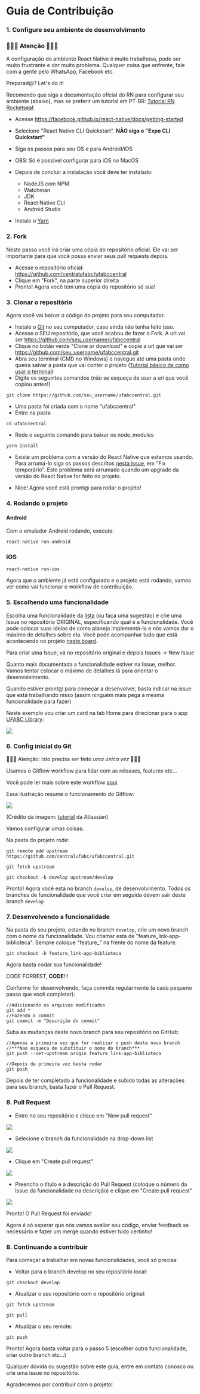 # Guia de Contribuição

### 1. Configure seu ambiente de desenvolvimento

### 🚨🚨🚨 Atenção 🚨🚨🚨

A configuração do ambiente React Native é muito trabalhosa, pode ser muito frustrante e dar muito problema. Qualquer coisa que enfrente, fale com a gente pelo WhatsApp, Facebook etc.

Preparad@? Let's do it!

Recomendo que siga a documentação oficial do RN para configurar seu ambiente (abaixo), mas se preferir um tutorial em PT-BR: [Tutorial RN Rocketseat](https://docs.rocketseat.dev/ambiente-react-native/introducao)

- Acesse https://facebook.github.io/react-native/docs/getting-started
- Selecione "React Native CLI Quickstart". **NÃO siga o "Expo CLI Quickstart"**
- Siga os passos para seu OS e para Android/iOS
- OBS: Só é possível configurar para iOS no MacOS
- Depois de concluir a instalação você deve ter instalado:
  - NodeJS com NPM
  - Watchman
  - JDK
  - React Native CLI
  - Android Studio

- Instale o [Yarn](https://yarnpkg.com/pt-BR/docs/install)

### 2. Fork

Neste passo você irá criar uma cópia do repositório oficial. Ele vai ser importante para que você possa enviar seus pull requests depois.

- Acesse o repositório oficial: https://github.com/centralufabc/ufabccentral
- Clique em "Fork", na parte superior direita
- Pronto! Agora você tem uma cópia do repositório só sua!

### 3. Clonar o repositório

Agora você vai baixar o código do projeto para seu computador.

- Instale o [Git](https://git-scm.com/) no seu computador, caso ainda não tenha feito isso.
- Acesse o SEU repositório, que você acabou de fazer o Fork. A url vai ser https://github.com/seu_username/ufabccentral
- Clique no botão verde "Clone or download" e copie a url que vai ser https://github.com/seu_username/ufabccentral.git
- Abra seu terminal (CMD no Windows) e navegue até uma pasta onde queira salvar a pasta que vai conter o projeto ([Tutorial básico de como usar o terminal](https://tutorial.djangogirls.org/en/intro_to_command_line/#introduction-to-the-command-line-interface))
- Digite os seguintes comandos (não se esqueça de usar a url que você copiou antes!)

```
git clone https://github.com/seu_username/ufabccentral.git
```

- Uma pasta foi criada com o nome "ufabccentral"
- Entre na pasta

```
cd ufabccentral
```

- Rode o seguinte comando para baixar os node_modules
```
yarn install
```

- Existe um problema com a versão do React Native que estamos usando.
Para arrumá-lo siga os passos descritos [nesta issue](https://github.com/centralufabc/ufabccentral/issues/10#issue-472205955), em "Fix temporário".
Este problema será arrumado quando um upgrade da versão do React Native for feito no projeto.

- Nice! Agora você está pront@ para rodar o projeto!

### 4. Rodando o projeto

#### Android
Com o emulador Android rodando, execute:
```
react-native run-android
```

### iOS

```
react-native run-ios
```

Agora que o ambiente já está configurado e o projeto está rodando, vamos ver como vai funcionar o workflow de contribuição.

### 5. Escolhendo uma funcionalidade

Escolha uma funcionalidade da [lista](https://docs.google.com/document/d/1SKSl1pL0EYm1HPG2CUs3u2_tC4mQm4Q5DfuHcLs3usk/edit?usp=sharing) (ou faça uma sugestão) e crie uma Issue no repositório ORIGINAL, especificando qual é a funcionalidade. Você pode colocar suas ideias de como planeja implementá-la e nós vamos dar o máximo de detalhes sobre ela. Você pode acompanhar tudo que está acontecendo no projeto [neste board](https://github.com/orgs/centralufabc/projects/1?fullscreen=true).

Para criar uma Issue, vá no repositório original e depois Issues -> New Issue

Quanto mais documentada a funcionalidade estiver na Issue, melhor. Vamos tentar colocar o máximo de detalhes lá para orientar o desenvolvimento.

Quando estiver pront@ para começar a desenvolver, basta indicar na issue que está trabalhando nisso (assim ninguém mais pega a mesma funcionalidade para fazer)

Neste exemplo vou criar um card na tab Home para direcionar para o app [UFABC Library](https://play.google.com/store/apps/details?id=com.nintersoft.bibliotecaufabc):

![](https://i.imgur.com/cfbsYjV.png)

### 6. Config inicial do Git

🚨🚨🚨 Atenção: Isto precisa ser feito *uma única vez*  🚨🚨🚨

Usamos o Gitflow workflow para lidar com as releases, features etc...

Você pode ler mais sobre este workflow [aqui](https://www.atlassian.com/git/tutorials/comparing-workflows/gitflow-workflow)

Essa ilustração resume o funcionamento do Gitflow:

![](https://wac-cdn.atlassian.com/dam/jcr:61ccc620-5249-4338-be66-94d563f2843c/05%20(2).svg?cdnVersion=483)

(Crédito da imagem: [tutorial](https://www.atlassian.com/git/tutorials/comparing-workflows/gitflow-workflow) da Atlassian)

Vamos configurar umas coisas:

Na pasta do projeto rode:

```
git remote add upstream https://github.com/centralufabc/ufabccentral.git

git fetch upstream

git checkout -b develop upstream/develop
```

Pronto! Agora você está no branch `develop`, de desenvolvimento.
Todos os branches de funcionalidade que você criar em seguida devem sair deste branch `develop`

### 7. Desenvolvendo a funcionalidade

Na pasta do seu projeto, estando no branch `develop`, crie um novo branch com o nome da funcionalidade. Vou chamar esta de "feature_link-app-biblioteca". Sempre coloque "feature_" na frente do nome da feature.

```
git checkout -b feature_link-app-biblioteca
```

Agora basta codar sua funcionalidade!

CODE FORREST, **CODE**!!!

Conforme for desenvolvendo, faça commits regularmente (a cada pequeno passo que você completar):

```
//Adicionando os arquivos modificados
git add *
//Fazendo o commit
git commit -m "Descrição do commit"
```

Suba as mudanças deste novo branch para seu repositório no GitHub:

```
//Apenas a primeira vez que for realizar o push deste novo branch
//***Nao esqueca de substituir o nome do branch***
git push --set-upstream origin feature_link-app-biblioteca

//Depois da primeira vez basta rodar
git push
```

Depois de ter completado a funcionalidade e subido todas as alterações para seu branch, basta fazer o Pull Request.

### 8. Pull Request

- Entre no seu repositório e clique em "New pull request"

![](https://i.imgur.com/u7O0bf2.png)

- Selecione o branch da funcionalidade na drop-down list

![](https://i.imgur.com/GQAtsC7.png)

- Clique em "Create pull request"

![](https://i.imgur.com/TeCBeKb.png)

- Preencha o título e a descrição do Pull Request (coloque o número da Issue da funcionalidade na descrição) e clique em "Create pull request"

![](https://i.imgur.com/dkgt61t.png)

Pronto! O Pull Request foi enviado!

Agora é só esperar que nós vamos avaliar seu código, enviar feedback se necessário e fazer um merge quando estiver tudo certinho!

### 8. Continuando a contribuir

Para começar a trabalhar em novas funcionalidades, você só precisa:

- Voltar para o branch develop no seu repositório local:

```
git checkout develop
```

- Atualizar o seu repositório com o repositório original:

```
git fetch upstream

git pull
```

- Atualizar o seu remote:

```
git push
```

Pronto! Agora basta voltar para o passo 5 (escolher outra funcionalidade, criar outro branch etc...)

Qualquer dúvida ou sugestão sobre este guia, entre em contato conosco ou crie uma issue no repositório.

Agradecemos por contribuir com o projeto!
